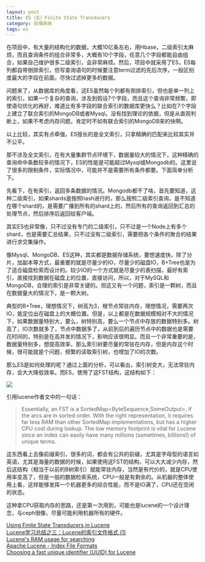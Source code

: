 ```yaml
---
layout: post
title: ES（五）Finite State Transducers
category: 存储系统
tags: es
---
```


在项目中，有大量的结构化的数据，大概10亿条左右，用Hbase，二级索引太麻烦，而且查询条件的组合非常多，大概有10个字段，任意几个字段都能自由组合，如果自己维护很多二级索引，会非常麻烦。然后，项目中就采用了ES，ES每列都自带倒排索引，但写查询语句的时候要注意term过滤的先后次序，一般区别度最大的字段在前面，尽快过滤掉更多的数据。

问题来了，从数据库的角度看，这ES虽然每个列都有倒排索引，但也是单一列上的索引，如果一个复杂的查询，涉及到假设7个字段，而且这个查询非常频繁，即使语句优化的再好，难道比有多字段的联合索引的数据库更快么？比如在7个字段上建立了联合索引的MongoDB或者Mysql。没有找到理论的依据，但是从直观判断上，如果不考虑内存问题，肯定时不如有联合索引的MongoDB来的快啊。

以上比较，其实有点牵强，ES擅长的是全文索引，只拿精确的匹配来比较其实并不公平。

那不涉及全文索引，在有大量集群节点环境下，数据量较大的情况下，这种精确的查询命中条数较多的情况下，ES的性能是可能超过Mysql或Mongodb的。这里说了很多的限制条件，实际情况中，可能并不是需要所有条件都要。下面简单分析下。

先看下，在有索引，返回多条数据的情况。Mongodb都干了啥，首先要知道，这种二级索引，如果shards是按照hash进行的，那么按照二级索引查询，是不知道在哪个shard的，是需要广播到所有的shard上的，然后所有的查询返回到汇总的处理节点，然后排序后返回给客户端。

其实ES也非常像，只不过没有专门的二级索引，只不过是一个Node上有多个shard，也是需要汇总结果，只不过没有二级索引，需要把各个条件的聚合的结果进行求交集操作。

像Mysql、MongoDB、ES这种，其实都是数据存储系统，要想速度快，除了分片，加副本等方式，最重要的就是尽量少的IO，尽量少的磁盘IO，B+Tree也是为了适合磁盘检索而设计的。较少IO的一个方式就是尽量少的表扫描，最好有索引，直接找到数据在磁盘上的位置，直接访问，所以，对于MySQL和MongoDB，合理的索引是非常关键的。但这又有一个问题，索引是一颗树，而且在数据量大的情况下，是一颗大树。

典型的B+Tree，理想情况下，树高为3，根节点常驻内存，理想情况，需要两次IO，能定位出在磁盘上的大概位置。但是，以上都是在数据规模相对不大的情况下，如果数据量特别大，要么，树特别高，要么一个节点中存放的数据特别多。树高了，IO次数就多了，节点中数据多了，从前到后的遍历节点中的数据也是需要花时间的，特别是在高并发的情况下，影响应该很明显。而且一个非常重要的是，数据量特别多，想提高效率，那么索引树要尽量的常驻在内存，但是内存这个时候，很可能就是个问题，频繁的读取索引树，也增加了IO的次数。

那么ES是如何处理的呢？通过上面的分析，可以看出，索引树变大，无法常驻内存，会大大降低效率。而ES，使用了这FST结构，这结构如下：

<img src="http://2.bp.blogspot.com/_4pUbN9gxhUI/TPk21wErb9I/AAAAAAAAAFM/dhPcsyo3KV4/s400/FSTExample.png">

引用lucene作者文中的一句话：

> Essentially, an FST is a SortedMap<ByteSequence,SomeOutput>, if the arcs are in sorted order. With the right representation, it requires far less RAM than other SortedMap implementations, but has a higher CPU cost during lookup. The low memory footprint is vital for Lucene since an index can easily have many millions (sometimes, billions!) of unique terms.

这东西看上去像前缀索引，很多的词，都会有公共的前缀，尤其是字母型的语言如英语，尤其是海量的数据的时候，如果使用这FST的结构，可以大大减少内存，然后这结构（相当于以前的B树索引）就能常驻内存，当然是有代价的，就是CPU使用率变高了，但是一般的数据检索系统，CPU一般是有剩余的。从机器的整体使用上看，这样能够发挥一个机器更多的综合性能，而不是IO满了，CPU还在空闲的状态。

这种拿CPU获取内存的思路，还是第一次用到，可能也是lucene的一个设计理念，与ceph很像，尽量可能利用机器所有的硬件。

[Using Finite State Transducers in Lucene](http://blog.mikemccandless.com/2010/12/using-finite-state-transducers-in.html)  
[Lucene学习总结之三：Lucene的索引文件格式 (1)](http://forfuture1978.iteye.com/blog/546824)   
[Lucene's RAM usage for searching](http://blog.mikemccandless.com/2010/07/lucenes-ram-usage-for-searching.html)  
[Apache Lucene - Index File Formats](http://lucene.apache.org/core/2_9_4/fileformats.html)    
[Choosing a fast unique identifier (UUID) for Lucene](http://blog.mikemccandless.com/2014/05/choosing-fast-unique-identifier-uuid.html)